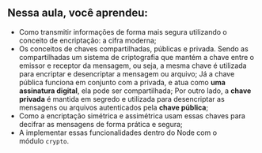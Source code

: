 ## Nessa aula, você aprendeu:

- Como transmitir informações de forma mais segura utilizando o conceito de encriptação: a cifra moderna;
- Os conceitos de chaves compartilhadas, públicas e privada. Sendo as compartilhadas um sistema de criptografia que mantém a chave entre o emissor e receptor da mensagem, ou seja, a mesma chave é utilizada para encriptar e desencriptar a mensagem ou arquivo; Já a chave pública funciona em conjunto com a privada, e atua como **uma assinatura digital**, ela pode ser compartilhada; Por outro lado, a **chave privada** é mantida em segredo e utilizada para desencriptar as mensagens ou arquivos autenticados pela **chave pública**;
- Como a encriptação simétrica e assimétrica usam essas chaves para decifrar as mensagens de forma prática e segura;
- A implementar essas funcionalidades dentro do Node com o módulo `crypto`.